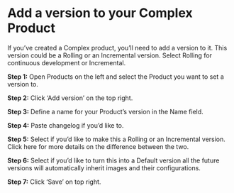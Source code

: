 # Add a version to your Complex Product

If you’ve created a Complex product, you’ll need to add a version to it. This version could be a Rolling or an Incremental version. Select Rolling for continuous development or Incremental.

**Step 1:** Open Products on the left and select the Product you want to set a version to.

**Step 2:** Click ‘Add version’ on the top right.

**Step 3:** Define a name for your Product’s version in the Name field.

**Step 4:** Paste changelog if you’d like to.

**Step 5:** Select if you’d like to make this a Rolling or an Incremental version. Click here for more details on the difference between the two.

**Step 6:** Select if you’d like to turn this into a Default version all the future versions will automatically inherit images and their configurations.

**Step 7:** Click ‘Save’ on top right.
